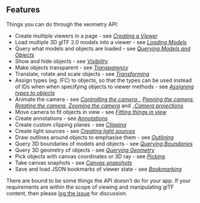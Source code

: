 ## Features

Things you can do through the xeometry API:

* Create multiple viewers in a page - see [_Creating a Viewer_](creatingAViewer.md)
* Load multiple 3D glTF 2.0 models into a viewer - see [_Loading Models_](loadingModels.md)
* Query what models and objects are loaded - see [_Querying Models and Objects_](queryingModelsAndObjects.md)
* Show and hide objects - see [_Visibility_](visibility.md)
* Make objects transparent - see [_Transparency_](transparency.md)
* Translate, rotate and scale objects - see [_Transforming_](transforming.md)
* Assign types \(eg. IFC\) to objects, so that the types can be used instead of IDs when when specifying objects to viewer methods - see [_Assigning types to objects_](assigningTypesToObjects.md)
* Animate the camera - see [_Controlling the camera_](controllingTheCamera.md)_, _[_Panning the camera_](panningTheCamera.md)_, _[_Rotating the camera_](rotatingTheCamera.md)_, _[_Zooming the camera_](zoomingTheCamera.md)_ and _[_Camera projections_](cameraProjections.md)
* Move camera to fit objects in view - see [_Fitting things in view_](fittingThingsInView.md)
* Create annotations - see [_Annotations_](annotations.md)
* Create custom clipping planes - see [_Clipping_](clipping.md)
* Create light sources - see [_Creating light sources_](creatingLightSources.md)
* Draw outlines around objects to emphasise them - see [_Outlining_](outlining.md)
* Query 3D boundaries of models and objects - see [_Querying Boundaries_](queryingBoundaries.md)
* Query 3D geometry of objects - see [_Querying Geometry_](queryingGeometry.md)
* Pick objects with canvas coordinates or 3D ray - see [_Picking_](picking.md)
* Take canvas snaphots - see [_Canvas snapshots_](canvasSnapshots.md)
* Save and load JSON bookmarks of viewer state - see [_Bookmarking_](bookmarking.md)

There are bound to be some things the API doesn't do for your app. If your requirements are within the scope of viewing and manipulating glTF content, then please [log the issue](TODO) for discussion.

